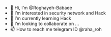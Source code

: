 - 👋 Hi, I’m @Roghayeh-Babaee
- 👀 I’m interested in security network and Hack
- 🌱 I’m currently learning Hack
- 💞️ I’m looking to collaborate on ...
- 📫 How to reach me telegram ID @raha_roh

<!---
Roghayeh-Babaee/Roghayeh-Babaee is a ✨ special ✨ repository because its `README.md` (this file) appears on your GitHub profile.
You can click the Preview link to take a look at your changes.
--->
